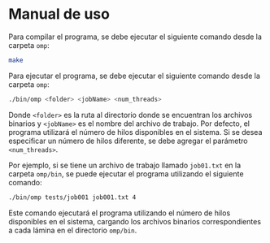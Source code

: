 # Manual de uso
 Para compilar el programa, se debe ejecutar el siguiente comando desde la carpeta `omp`:

```bash
make
```

Para ejecutar el programa, se debe ejecutar el siguiente comando desde la carpeta `omp`:

```bash
./bin/omp <folder> <jobName> <num_threads> 
```

Donde `<folder>` es la ruta al directorio donde se encuentran los archivos binarios y `<jobName>` es el nombre del archivo de trabajo. Por defecto, el programa utilizará el número de hilos disponibles en el sistema. Si se desea especificar un número de hilos diferente, se debe agregar el parámetro `<num_threads>`.

Por ejemplo, si se tiene un archivo de trabajo llamado `job01.txt` en la carpeta `omp/bin`, se puede ejecutar el programa utilizando el siguiente comando:

```bash
./bin/omp tests/job001 job001.txt 4
```

Este comando ejecutará el programa utilizando el número de hilos disponibles en el sistema, cargando los archivos binarios correspondientes a cada lámina en el directorio `omp/bin`.